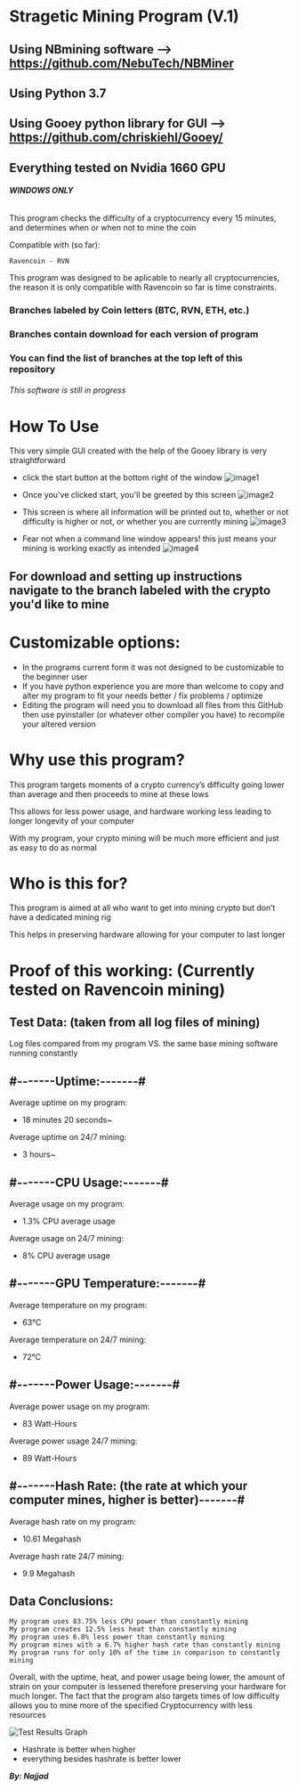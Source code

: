 # Stragetic Mining Program (V.1)

## Using NBmining software --> https://github.com/NebuTech/NBMiner
## Using Python 3.7
## Using Gooey python library for GUI --> https://github.com/chriskiehl/Gooey/
## Everything tested on Nvidia 1660 GPU


###### **WINDOWS ONLY**

This program checks the difficulty of a cryptocurrency every 15 minutes, and determines when or when not to mine the coin



Compatible with (so far):

```
Ravencoin - RVN
```

This program was designed to be aplicable to nearly all cryptocurrencies, the reason it is only compatible with Ravencoin so far is time constraints.

### Branches labeled by Coin letters (BTC, RVN, ETH, etc.)
### Branches contain download for each version of program
### You can find the list of branches at the top left of this repository

###### This software is still in progress


# How To Use

This very simple GUI created with the help of the Gooey library is very straightforward
* click the start button at the bottom right of the window
![image1](https://user-images.githubusercontent.com/80614053/172917020-e7e0cf3a-d02c-4a2f-95f8-3f2e9c7c8805.jpg)
 
 * Once you've clicked start, you'll be greeted by this screen
![image2](https://user-images.githubusercontent.com/80614053/172917081-a9d2974c-4ae0-4601-a246-83db6dd9ed3e.png)

* This screen is where all information will be printed out to, whether or not difficulty is higher or not, or whether you are currently mining
![image3](https://user-images.githubusercontent.com/80614053/172917202-1c3e1386-8326-4935-a8c1-b26b30f25bc9.png)

* Fear not when a command line window appears! this just means your mining is working exactly as intended
![image4](https://user-images.githubusercontent.com/80614053/172917261-b2f67aa1-bdfb-42bd-8ca7-641466157545.png)

## For download and setting up instructions navigate to the branch labeled with the crypto you'd like to mine



# Customizable options:

* In the programs current form it was not designed to be customizable to the beginner user
* If you have python experience you are more than welcome to copy and alter my program to fit your needs better / fix problems / optimize
* Editing the program will need you to download all files from this GitHub then use pyinstaller (or whatever other compiler you have) to recompile your altered version


# Why use this program?

This program targets moments of a crypto currency’s difficulty going lower than average and then proceeds to mine at these lows

This allows for less power usage, and hardware working less leading to longer longevity of your computer

With my program, your crypto mining will be much more efficient and just as easy to do as normal

# Who is this for?

This program is aimed at all who want to get into mining crypto but don’t have a dedicated mining rig

This helps in preserving hardware allowing for your computer to last longer

# Proof of this working: (Currently tested on Ravencoin mining)


## Test Data: (taken from all log files of mining) 
Log files compared from my program VS. the same base mining software running constantly

## #-------Uptime:-------#

Average uptime on my program:
* 18 minutes 20 seconds~

Average uptime on 24/7 mining: 
* 3 hours~

## #-------CPU Usage:-------#

Average usage on my program:
* 1.3% CPU average usage

Average usage on 24/7 mining:
* 8% CPU average usage

## #-------GPU Temperature:-------#

Average temperature on my program:
* 63°C

Average temperature on 24/7 mining:
* 72°C

## #-------Power Usage:-------#

Average power usage on my program:
* 83 Watt-Hours

Average power usage 24/7 mining:
* 89 Watt-Hours 

## #-------Hash Rate: (the rate at which your computer mines, higher is better)-------#

Average hash rate on my program:
* 10.61 Megahash

Average hash rate 24/7 mining:
* 9.9 Megahash

## Data Conclusions:
```
My program uses 83.75% less CPU power than constantly mining
My program creates 12.5% less heat than constantly mining
My program uses 6.8% less power than constantly mining
My program mines with a 6.7% higher hash rate than constantly mining
My program runs for only 10% of the time in comparison to constantly mining
```
Overall, with the uptime, heat, and power usage being lower, the amount of strain on your computer is lessened therefore preserving your hardware for much longer. The fact that the program also targets times of low difficulty allows you to mine more of the specified Cryptocurrency with less resources

![Test Results Graph](https://user-images.githubusercontent.com/80614053/172891095-08abb8f1-8c45-4189-854d-b83bd382cad1.png)
* Hashrate is better when higher
* everything besides hashrate is better lower


***By: Najjad***
